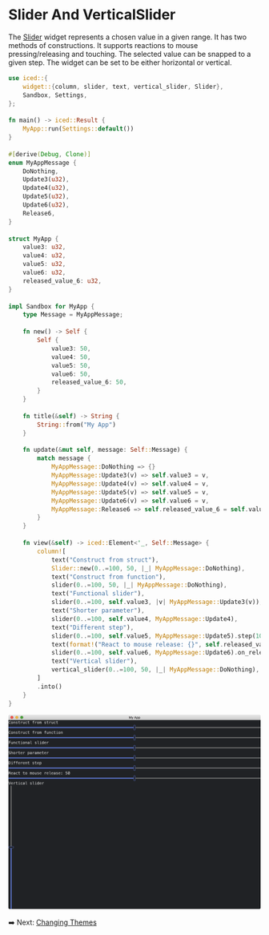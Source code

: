 # Slider And VerticalSlider

The [Slider](https://docs.iced.rs/iced/widget/slider/struct.Slider.html) widget represents a chosen value in a given range.
It has two methods of constructions.
It supports reactions to mouse pressing/releasing and touching.
The selected value can be snapped to a given step.
The widget can be set to be either horizontal or vertical.

```rust
use iced::{
    widget::{column, slider, text, vertical_slider, Slider},
    Sandbox, Settings,
};

fn main() -> iced::Result {
    MyApp::run(Settings::default())
}

#[derive(Debug, Clone)]
enum MyAppMessage {
    DoNothing,
    Update3(u32),
    Update4(u32),
    Update5(u32),
    Update6(u32),
    Release6,
}

struct MyApp {
    value3: u32,
    value4: u32,
    value5: u32,
    value6: u32,
    released_value_6: u32,
}

impl Sandbox for MyApp {
    type Message = MyAppMessage;

    fn new() -> Self {
        Self {
            value3: 50,
            value4: 50,
            value5: 50,
            value6: 50,
            released_value_6: 50,
        }
    }

    fn title(&self) -> String {
        String::from("My App")
    }

    fn update(&mut self, message: Self::Message) {
        match message {
            MyAppMessage::DoNothing => {}
            MyAppMessage::Update3(v) => self.value3 = v,
            MyAppMessage::Update4(v) => self.value4 = v,
            MyAppMessage::Update5(v) => self.value5 = v,
            MyAppMessage::Update6(v) => self.value6 = v,
            MyAppMessage::Release6 => self.released_value_6 = self.value6,
        }
    }

    fn view(&self) -> iced::Element<'_, Self::Message> {
        column![
            text("Construct from struct"),
            Slider::new(0..=100, 50, |_| MyAppMessage::DoNothing),
            text("Construct from function"),
            slider(0..=100, 50, |_| MyAppMessage::DoNothing),
            text("Functional slider"),
            slider(0..=100, self.value3, |v| MyAppMessage::Update3(v)),
            text("Shorter parameter"),
            slider(0..=100, self.value4, MyAppMessage::Update4),
            text("Different step"),
            slider(0..=100, self.value5, MyAppMessage::Update5).step(10),
            text(format!("React to mouse release: {}", self.released_value_6)),
            slider(0..=100, self.value6, MyAppMessage::Update6).on_release(MyAppMessage::Release6),
            text("Vertical slider"),
            vertical_slider(0..=100, 50, |_| MyAppMessage::DoNothing),
        ]
        .into()
    }
}
```

![Slider](./pic/slider.png)

:arrow_right:  Next: [Changing Themes](./changing_themes.md)
